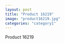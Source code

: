 ```yaml
---
layout: post
title: "Product 16219"
image: "product16219.jpg"
categories: "category1"
---
```

Product 16219
